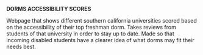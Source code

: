 **DORMS ACCESSIBILITY SCORES**

Webpage that shows different southern california universities scored based on the accessibility of their top freshman dorm. 
Takes reviews from students of that university in order to stay up to date. 
Made so that incoming disabled students have a clearer idea of what dorms may fit their needs best.
